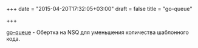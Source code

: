+++
date = "2015-04-20T17:32:05+03:00"
draft = false
title = "go-queue"

+++

<p><a href="https://github.com/segmentio/go-queue">go-queue</a>&nbsp;- Обертка на NSQ для уменьшения количества шаблонного кода.</p>

